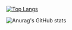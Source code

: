 
[![Top Langs](https://github-readme-stats.vercel.app/api/top-langs/?username=kimkyungjae1112)](https://github.com/anuraghazra/github-readme-stats)


<!--
**kimkyungjae1112/kimkyungjae1112** is a ✨ _special_ ✨ repository because its `README.md` (this file) appears on your GitHub profile.

Here are some ideas to get you started:

- 🔭 I’m currently working on ...
- 🌱 I’m currently learning ...
- 👯 I’m looking to collaborate on ...
- 🤔 I’m looking for help with ...
- 💬 Ask me about ...
- 📫 How to reach me: ...
- 😄 Pronouns: ...
- ⚡ Fun fact: ...
-->

![Anurag's GitHub stats](https://github-readme-stats.vercel.app/api?username=kimkyungjae1112&show_icons=true&theme=radical)

